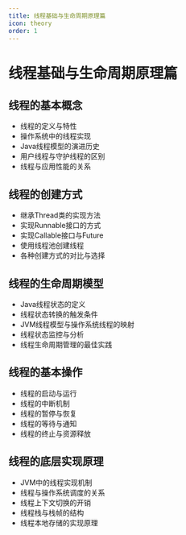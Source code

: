 ```yaml
---
title: 线程基础与生命周期原理篇
icon: theory
order: 1
---
```


# 线程基础与生命周期原理篇

## 线程的基本概念

- 线程的定义与特性
- 操作系统中的线程实现
- Java线程模型的演进历史
- 用户线程与守护线程的区别
- 线程与应用性能的关系

## 线程的创建方式

- 继承Thread类的实现方法
- 实现Runnable接口的方式
- 实现Callable接口与Future
- 使用线程池创建线程
- 各种创建方式的对比与选择

## 线程的生命周期模型

- Java线程状态的定义
- 线程状态转换的触发条件
- JVM线程模型与操作系统线程的映射
- 线程状态监控与分析
- 线程生命周期管理的最佳实践

## 线程的基本操作

- 线程的启动与运行
- 线程的中断机制
- 线程的暂停与恢复
- 线程的等待与通知
- 线程的终止与资源释放

## 线程的底层实现原理

- JVM中的线程实现机制
- 线程与操作系统调度的关系
- 线程上下文切换的开销
- 线程栈与栈帧的结构
- 线程本地存储的实现原理
